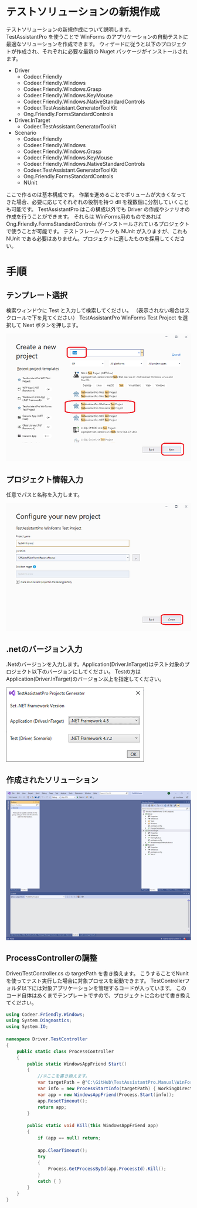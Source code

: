 # テストソリューションの新規作成

テストソリューションの新規作成について説明します。<br>
TestAssistantPro を使うことで WinForms のアプリケーションの自動テストに最適なソリューションを作成できます。
ウィザードに従うと以下のプロジェクトが作成され、それぞれに必要な最新の Nuget パッケージがインストールされます。

* Driver
    * Codeer.Friendly
    * Codeer.Friendly.Windows
    * Codeer.Friendly.Windows.Grasp
    * Codeer.Friendly.Windows.KeyMouse
    * Codeer.Friendly.Windows.NativeStandardControls
    * Codeer.TestAssistant.GeneratorToolKit
    * Ong.Friendly.FormsStandardControls
* Driver.InTarget
    * Codeer.TestAssistant.GeneratorToolkit
* Scenario
  * Codeer.Friendly
  * Codeer.Friendly.Windows
  * Codeer.Friendly.Windows.Grasp
  * Codeer.Friendly.Windows.KeyMouse
  * Codeer.Friendly.Windows.NativeStandardControls
  * Codeer.TestAssistant.GeneratorToolKit
  * Ong.Friendly.FormsStandardControls
  * NUnit

ここで作るのは基本構成です。
作業を進めることでボリュームが大きくなってきた場合、必要に応じてそれぞれの役割を持つ dll を複数個に分割していくことも可能です。
TestAssistantPro はこの構成以外でも Driver の作成やシナリオの作成を行うことができます。
それらは WinForms用のものであれば Ong.Friendly.FormsStandardControls がインストールされているプロジェクトで使うことが可能です。
テストフレームワークも NUnit が入りますが、これも NUnit である必要はありません。プロジェクトに適したものを採用してください。

# 手順
## テンプレート選択
検索ウィンドウに Test と入力して検索してください。
（表示されない場合はスクロールで下を見てください）
TestAssistantPro WinForms Test Project を選択して Next ボタンを押します。

![Sln1.png](Img/Sln1.png)

## プロジェクト情報入力
任意でパスと名称を入力します。

![Sln2.png](Img/Sln2.png)

## .netのバージョン入力
.Netのバージョンを入力します。Application(Driver.InTarget)はテスト対象のプロジェクト以下のバージョンにしてください。
Testの方はApplication(Driver.InTarget)のバージョン以上を指定してください。

![Sln3.png](Img/Sln3.png)

## 作成されたソリューション

![Sln4.png](Img/Sln4.png)

## ProcessControllerの調整
Driver/TestController.cs の targetPath を書き換えます。
こうすることでNunitを使ってテスト実行した場合に対象プロセスを起動できます。
TestControllerフォルダ以下には対象アプリケーションを管理するコードが入っています。
このコード自体はあくまでテンプレートですので、プロジェクトに合わせて書き換えてください。
```cs
using Codeer.Friendly.Windows;
using System.Diagnostics;
using System.IO;

namespace Driver.TestController
{
    public static class ProcessController
    {
        public static WindowsAppFriend Start()
        {
            //※ここを書き換えます。
            var targetPath = @"C:\GitHub\TestAssistantPro.Manual\WinForms\WinFormsApp\bin\Debug\WinFormsApp.exe";
            var info = new ProcessStartInfo(targetPath) { WorkingDirectory = Path.GetDirectoryName(targetPath) };
            var app = new WindowsAppFriend(Process.Start(info));
            app.ResetTimeout();
            return app;
        }

        public static void Kill(this WindowsAppFriend app)
        {
            if (app == null) return;

            app.ClearTimeout();
            try
            {
                Process.GetProcessById(app.ProcessId).Kill();
            }
            catch { }
        }
    }
}
```